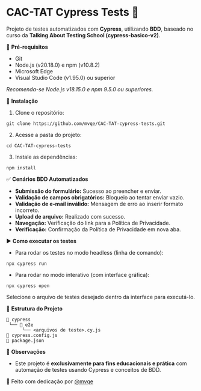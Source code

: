 
# CAC-TAT Cypress Tests 🚀

Projeto de testes automatizados com **Cypress**, utilizando **BDD**, baseado no curso da **Talking About Testing School (cypress-basico-v2)**.

📌 **Pré-requisitos**

- Git  
- Node.js (v20.18.0) e npm (v10.8.2)  
- Microsoft Edge  
- Visual Studio Code (v1.95.0) ou superior  

_Recomenda-se Node.js v18.15.0 e npm 9.5.0 ou superiores._

🚀 **Instalação**

1. Clone o repositório:
```
git clone https://github.com/mvqe/CAC-TAT-cypress-tests.git
```

2. Acesse a pasta do projeto:
```
cd CAC-TAT-cypress-tests
```

3. Instale as dependências:
```
npm install
```

✅ **Cenários BDD Automatizados**

- **Submissão do formulário:** Sucesso ao preencher e enviar.
- **Validação de campos obrigatórios:** Bloqueio ao tentar enviar vazio.
- **Validação de e-mail inválido:** Mensagem de erro ao inserir formato incorreto.
- **Upload de arquivo:** Realizado com sucesso.
- **Navegação:** Verificação do link para a Política de Privacidade.
- **Verificação:** Confirmação da Política de Privacidade em nova aba.

▶️ **Como executar os testes**

- Para rodar os testes no modo headless (linha de comando):
```
npx cypress run
```

- Para rodar no modo interativo (com interface gráfica):
```
npx cypress open
```

Selecione o arquivo de testes desejado dentro da interface para executá-lo.

📄 **Estrutura do Projeto**

```
📁 cypress
 └── 📁 e2e
      └── <arquivos de teste>.cy.js
📄 cypress.config.js
📄 package.json
```

📌 **Observações**

- Este projeto é **exclusivamente para fins educacionais e prática** com automação de testes usando Cypress e conceitos de BDD.

💙 Feito com dedicação por [@mvqe](https://github.com/mvqe)

